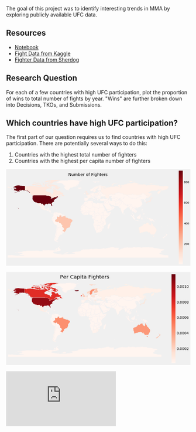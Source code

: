 The goal of this project was to identify interesting trends in MMA by exploring publicly available UFC data.

## Resources
* [Notebook](https://github.com/ekoly/DS-Unit-1-Build/blob/master/ipynb/explore_data.ipynb)
* [Fight Data from Kaggle](https://www.kaggle.com/rajeevw/ufcdata)
* [Fighter Data from Sherdog](https://docs.google.com/spreadsheets/d/1z3QX0uWXv-XHX2Nfuj6zZHrfEeXI3A9CKWkrGaBzB8s/edit#gid=0)

## Research Question
For each of a few countries with high UFC participation, plot the proportion of wins to total number of fights by year. "Wins" are further broken down into Decisions, TKOs, and Submissions.

## Which countries have high UFC participation?

The first part of our question requires us to find countries with high UFC participation. There are potentially several ways to do this:

1. Countries with the highest total number of fighters
2. Countries with the highest per capita number of fighters

![fighters-by-country](https://github.com/ekoly/DS-Unit-1-Build/blob/master/img/num-fighters-choropleth.png?raw=true)

![per-capita](https://github.com/ekoly/DS-Unit-1-Build/blob/master/img/per-capita-fighters-choropleth.png?raw=true)

![test](https://raw.githubusercontent.com/ekoly/DS-Unit-1-Build/master/ipynb/plotly_graph.html)
